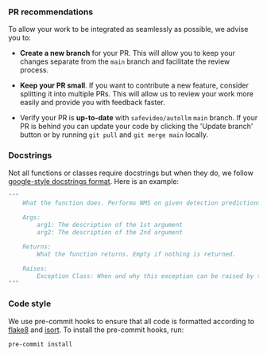 ### PR recommendations

To allow your work to be integrated as seamlessly as possible, we advise you to:

- **Create a new branch** for your PR. This will allow you to keep your changes separate from the `main` branch and
  facilitate the review process.

- **Keep your PR small**. If you want to contribute a new feature, consider splitting it into multiple PRs. This will
  allow us to review your work more easily and provide you with feedback faster.

- Verify your PR is **up-to-date** with `safevideo/autollm` `main` branch. If your PR is behind you can update
  your code by clicking the 'Update branch' button or by running `git pull` and `git merge main` locally.

### Docstrings

Not all functions or classes require docstrings but when they do, we
follow [google-style docstrings format](https://google.github.io/styleguide/pyguide.html#38-comments-and-docstrings).
Here is an example:

```python
"""
    What the function does. Performs NMS on given detection predictions.

    Args:
        arg1: The description of the 1st argument
        arg2: The description of the 2nd argument

    Returns:
        What the function returns. Empty if nothing is returned.

    Raises:
        Exception Class: When and why this exception can be raised by the function.
"""
```

### Code style

We use pre-commit hooks to ensure that all code is formatted according to
[flake8](https://flake8.pycqa.org/en/latest/) and
[isort](https://pycqa.github.io/isort/). To install the pre-commit hooks, run:

```bash
pre-commit install
```
